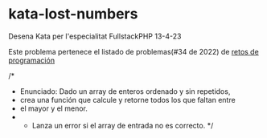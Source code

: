 # kata-lost-numbers
Desena Kata per l'especialitat FullstackPHP 13-4-23

Este problema pertenece el listado de problemas(#34 de 2022) de [retos de programación](https://retosdeprogramacion.com/semanales2022)

/*
 * Enunciado: Dado un array de enteros ordenado y sin repetidos, 
 * crea una función que calcule y retorne todos los que faltan entre
 * el mayor y el menor.
 * - Lanza un error si el array de entrada no es correcto.
 */